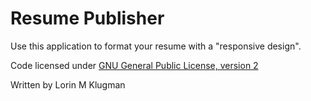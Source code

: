 # Resume Publisher

Use this application to format your resume with a "responsive design".

Code licensed under <a href="http://www.gnu.org/licenses/gpl-2.0.html">GNU General Public License, version 2</a>

Written by Lorin M Klugman
